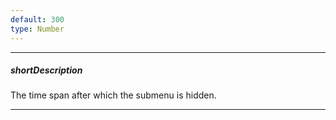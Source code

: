 ```yaml
---
default: 300
type: Number
---
```

---
##### shortDescription
The time span after which the submenu is hidden.

---
